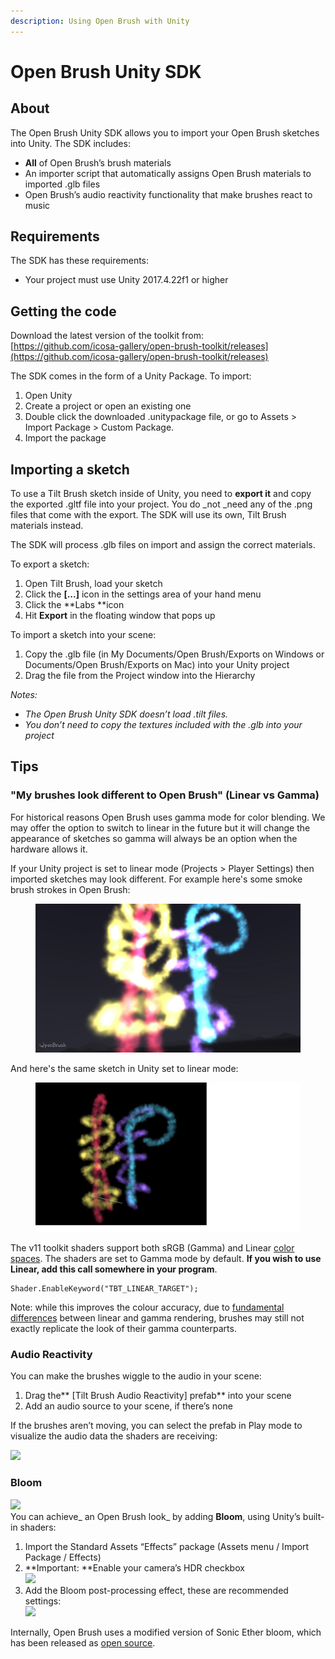 ```yaml
---
description: Using Open Brush with Unity
---
```


# Open Brush Unity SDK

## About <a href="#_j7bdhxvyulyl" id="_j7bdhxvyulyl"></a>

The Open Brush Unity SDK allows you to import your Open Brush sketches into Unity. The SDK includes:

* **All** of Open Brush’s brush materials
* An importer script that automatically assigns Open Brush materials to imported .glb files
* Open Brush’s audio reactivity functionality that make brushes react to music

## Requirements <a href="#_q9lph11ngm09" id="_q9lph11ngm09"></a>

The SDK has these requirements:

* Your project must use Unity 2017.4.22f1 or higher

## Getting the code <a href="#_iqjwk94xwdgd" id="_iqjwk94xwdgd"></a>

Download the latest version of the toolkit from:[\
](https://github.com/icosa-gallery/open-brush-toolkit)[https://github.com/icosa-gallery/open-brush-toolkit/releases](https://github.com/icosa-gallery/open-brush-toolkit/releases)

The SDK comes in the form of a Unity Package. To import:

1. Open Unity
2. Create a project or open an existing one
3. Double click the downloaded .unitypackage file, or go to Assets > Import Package > Custom Package.
4. Import the package

## Importing a sketch <a href="#_6wwms1xya8em" id="_6wwms1xya8em"></a>

To use a Tilt Brush sketch inside of Unity, you need to **export it** and copy the exported .gltf file into your project. You do \_not \_need any of the .png files that come with the export. The SDK will use its own, Tilt Brush materials instead.

The SDK will process .glb files on import and assign the correct materials.

To export a sketch:

1. Open Tilt Brush, load your sketch
2. Click the **\[...]** icon in the settings area of your hand menu
3. Click the \*\*Labs \*\*icon
4. Hit **Export** in the floating window that pops up

To import a sketch into your scene:

1. Copy the .glb file (in My Documents/Open Brush/Exports on Windows or Documents/Open Brush/Exports on Mac) into your Unity project
2. Drag the file from the Project window into the Hierarchy

_Notes:_

* _The Open Brush Unity SDK doesn’t load .tilt files._
* _You don’t need to copy the textures included with the .glb into your project_

## Tips <a href="#_ibglt4zbyabz" id="_ibglt4zbyabz"></a>

### "My brushes look different to Open Brush" (Linear vs Gamma) <a href="#_nvutjzw2fj1u" id="_nvutjzw2fj1u"></a>

For historical reasons Open Brush uses gamma mode for color blending. We may offer the option to switch to linear in the future but it will change the appearance of sketches so gamma will always be an option when the hardware allows it.

If your Unity project is set to linear mode (Projects > Player Settings) then imported sketches may look different. For example here's some smoke brush strokes in Open Brush:

<figure><img src="../.gitbook/assets/image (2) (1) (1).png" alt=""><figcaption></figcaption></figure>

And here's the same sketch in Unity set to linear mode:

<figure><img src="../.gitbook/assets/image (2) (1).png" alt=""><figcaption></figcaption></figure>

The v11 toolkit shaders support both sRGB (Gamma) and Linear [color spaces](https://docs.unity3d.com/Manual/LinearRendering-LinearOrGammaWorkflow.html). The shaders are set to Gamma mode by default. **If you wish to use Linear, add this call somewhere in your program**.

```
Shader.EnableKeyword("TBT_LINEAR_TARGET");
```

Note: while this improves the colour accuracy, due to [fundamental differences](https://docs.unity3d.com/Manual/LinearRendering-LinearOrGammaWorkflow.html) between linear and gamma rendering, brushes may still not exactly replicate the look of their gamma counterparts.

### Audio Reactivity <a href="#_st8oph1ghsgx" id="_st8oph1ghsgx"></a>

You can make the brushes wiggle to the audio in your scene:

1. Drag the\*\* \[Tilt Brush Audio Reactivity] prefab\*\* into your scene
2. Add an audio source to your scene, if there’s none

If the brushes aren’t moving, you can select the prefab in Play mode to visualize the audio data the shaders are receiving:

![](../.gitbook/assets/0.gif)

### Bloom <a href="#_7ljsa6ylg4rb" id="_7ljsa6ylg4rb"></a>

![](<../.gitbook/assets/1 (3).png>)\
You can achieve\_ an Open Brush look\_ by adding **Bloom**, using Unity’s built-in shaders:

1. Import the Standard Assets “Effects” package (Assets menu / Import Package / Effects)
2. \*\*Important: \*\*Enable your camera’s HDR checkbox\
   ![](<../.gitbook/assets/2 (3).png>)
3. Add the Bloom post-processing effect, these are recommended settings:\
   ![](<../.gitbook/assets/3 (3).png>)

Internally, Open Brush uses a modified version of Sonic Ether bloom, which has been released as [open source](https://github.com/sonicether/SE-Natural-Bloom-Dirty-Lens).
